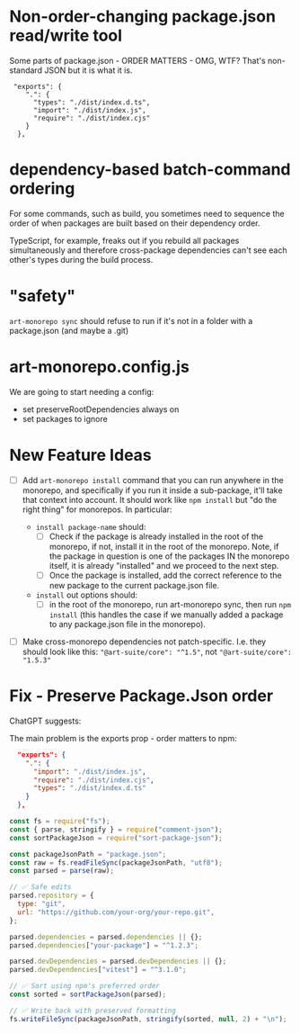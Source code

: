 # Non-order-changing package.json read/write tool

Some parts of package.json - ORDER MATTERS - OMG, WTF? That's non-standard JSON but it is what it is.

```
 "exports": {
    ".": {
      "types": "./dist/index.d.ts",
      "import": "./dist/index.js",
      "require": "./dist/index.cjs"
    }
  },
```

# dependency-based batch-command ordering

For some commands, such as build, you sometimes need to sequence the order of when packages are built based on their dependency order.

TypeScript, for example, freaks out if you rebuild all packages simultaneously and therefore cross-package dependencies can't see each other's types during the build process.

# "safety"

`art-monorepo sync` should refuse to run if it's not in a folder with a package.json (and maybe a .git)

# art-monorepo.config.js

We are going to start needing a config:

- set preserveRootDependencies always on
- set packages to ignore

# New Feature Ideas

- [ ] Add `art-monorepo install` command that you can run anywhere in the monorepo, and specifically if you run it inside a sub-package, it'll take that context into account. It should work like `npm install` but "do the right thing" for monorepos. In particular:

  - `install package-name` should:
    - [ ] Check if the package is already installed in the root of the monorepo, if not, install it in the root of the monorepo. Note, if the package in question is one of the packages IN the monorepo itself, it is already "installed" and we proceed to the next step.
    - [ ] Once the package is installed, add the correct reference to the new package to the current package.json file.
  - `install` out options should:
    - [ ] in the root of the monorepo, run art-monorepo sync, then run `npm install` (this handles the case if we manually added a package to any package.json file in the monorepo).

- [ ] Make cross-monorepo dependencies not patch-specific. I.e. they should look like this: `"@art-suite/core": "^1.5"`, not `"@art-suite/core": "1.5.3"`

# Fix - Preserve Package.Json order

ChatGPT suggests:

The main problem is the exports prop - order matters to npm:

```json
  "exports": {
    ".": {
      "import": "./dist/index.js",
      "require": "./dist/index.cjs",
      "types": "./dist/index.d.ts"
    }
  },
```

```javascript
const fs = require("fs");
const { parse, stringify } = require("comment-json");
const sortPackageJson = require("sort-package-json");

const packageJsonPath = "package.json";
const raw = fs.readFileSync(packageJsonPath, "utf8");
const parsed = parse(raw);

// ✅ Safe edits
parsed.repository = {
  type: "git",
  url: "https://github.com/your-org/your-repo.git",
};

parsed.dependencies = parsed.dependencies || {};
parsed.dependencies["your-package"] = "^1.2.3";

parsed.devDependencies = parsed.devDependencies || {};
parsed.devDependencies["vitest"] = "^3.1.0";

// ✅ Sort using npm's preferred order
const sorted = sortPackageJson(parsed);

// ✅ Write back with preserved formatting
fs.writeFileSync(packageJsonPath, stringify(sorted, null, 2) + "\n");
```
